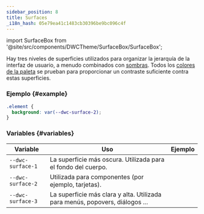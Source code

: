 ```yaml
---
sidebar_position: 8
title: Surfaces
_i18n_hash: 05e79ea41c1483cb30396be9bc096c4f
---
```

import SurfaceBox from '@site/src/components/DWCTheme/SurfaceBox/SurfaceBox';

Hay tres niveles de superficies utilizados para organizar la jerarquía de la interfaz de usuario, a menudo combinados con [sombras](./shadows). Todos los [colores de la paleta](./colors) se prueban para proporcionar un contraste suficiente contra estas superficies.

### Ejemplo {#example}

```css
.element {
  background: var(--dwc-surface-2);
}
```

### Variables {#variables}

| **Variable**      | **Uso**                                                               | **Ejemplo**                               |
|-------------------|------------------------------------------------------------------------|--------------------------------------------|
| `--dwc-surface-1` | La superficie más oscura. Utilizada para el fondo del cuerpo.         | <SurfaceBox surface="--dwc-surface-1" /> |
| `--dwc-surface-2` | Utilizada para componentes (por ejemplo, tarjetas).                   | <SurfaceBox surface="--dwc-surface-2" /> |
| `--dwc-surface-3` | La superficie más clara y alta. Utilizada para menús, popovers, diálogos ... | <SurfaceBox surface="--dwc-surface-3" /> |
